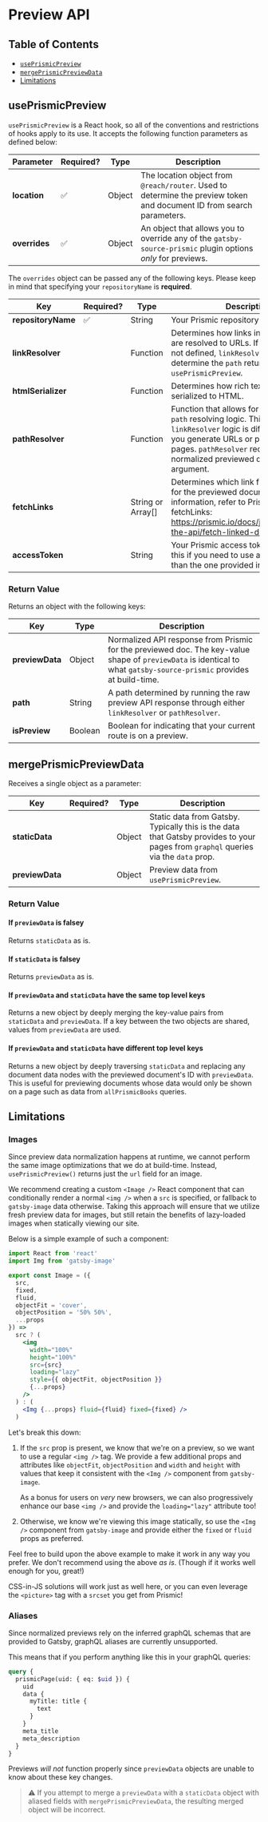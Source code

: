 # Preview API

## Table of Contents

- [`usePrismicPreview`](#usePrismicPreview)
- [`mergePrismicPreviewData`](#usePrismicPreview)
- [Limitations](#limitations)

## usePrismicPreview

`usePrismicPreview` is a React hook, so all of the conventions and restrictions
of hooks apply to its use. It accepts the following function parameters as
defined below:

| Parameter     | Required? | Type   | Description                                                                                                           |
| ------------- | --------- | ------ | --------------------------------------------------------------------------------------------------------------------- |
| **location**  | ✅        | Object | The location object from `@reach/router`. Used to determine the preview token and document ID from search parameters. |
| **overrides** | ✅        | Object | An object that allows you to override any of the `gatsby-source-prismic` plugin options _only_ for previews.          |

The `overrides` object can be passed any of the following keys. Please keep in
mind that specifying your `repositoryName` is **required**.

| Key                | Required? | Type              | Description                                                                                                                                                                                                                                            |
| ------------------ | --------- | ----------------- | ------------------------------------------------------------------------------------------------------------------------------------------------------------------------------------------------------------------------------------------------------ |
| **repositoryName** | ✅        | String            | Your Prismic repository name.                                                                                                                                                                                                                          |
| **linkResolver**   |           | Function          | Determines how links in your preview are resolved to URLs. If `pathResolver` is not defined, `linkResolver` is used to determine the `path` returned by `usePrismicPreview`.                                                                           |
| **htmlSerializer** |           | Function          | Determines how rich text fields are serialized to HTML.                                                                                                                                                                                                |
| **pathResolver**   |           | Function          | Function that allows for custom preview `path` resolving logic. This is useful if your `linkResolver` logic is different than how you generate URLs or paths for your pages. `pathResolver` receives the normalized previewed document as an argument. |
| **fetchLinks**     |           | String or Array[] | Determines which link fields are fetched for the previewed document. For more information, refer to Prismic's docs on fetchLinks: https://prismic.io/docs/javascript/query-the-api/fetch-linked-document-fields                                        |
| **accessToken**    |           | String            | Your Prismic access token. Only provide this if you need to use a different token than the one provided in `gatsby-config`.                                                                                                                            |

### Return Value

Returns an object with the following keys:

| Key             | Type    | Description                                                                                                                                                           |
| --------------- | ------- | --------------------------------------------------------------------------------------------------------------------------------------------------------------------- |
| **previewData** | Object  | Normalized API response from Prismic for the previewed doc. The key-value shape of `previewData` is identical to what `gatsby-source-prismic` provides at build-time. |
| **path**        | String  | A path determined by running the raw preview API response through either `linkResolver` or `pathResolver`.                                                            |
| **isPreview**   | Boolean | Boolean for indicating that your current route is on a preview.                                                                                                       |

## mergePrismicPreviewData

Receives a single object as a parameter:

| Key             | Required? | Type   | Description                                                                                                                        |
| --------------- | --------- | ------ | ---------------------------------------------------------------------------------------------------------------------------------- |
| **staticData**  |           | Object | Static data from Gatsby. Typically this is the data that Gatsby provides to your pages from `graphql` queries via the `data` prop. |
| **previewData** |           | Object | Preview data from `usePrismicPreview`.                                                                                             |

### Return Value

#### If `previewData` is falsey

Returns `staticData` as is.

#### If `staticData` is falsey

Returns `previewData` as is.

#### If `previewData` and `staticData` have the same top level keys

Returns a new object by deeply merging the key-value pairs from `staticData` and
`previewData`. If a key between the two objects are shared, values from
`previewData` are used.

#### If `previewData` and `staticData` have different top level keys

Returns a new object by deeply traversing `staticData` and replacing any
document data nodes with the previewed document's ID with `previewData`. This is
useful for previewing documents whose data would only be shown on a page such as
data from `allPrismicBooks` queries.

## Limitations

### Images

Since preview data normalization happens at runtime, we cannot perform the same
image optimizations that we do at build-time. Instead, `usePrismicPreview()`
returns just the `url` field for an image.

We recommend creating a custom `<Image />` React component that can
conditionally render a normal `<img />` when a `src` is specified, or fallback
to `gatsby-image` data otherwise. Taking this approach will ensure that we
utilize fresh preview data for images, but still retain the benefits of
lazy-loaded images when statically viewing our site.

Below is a simple example of such a component:

```jsx
import React from 'react'
import Img from 'gatsby-image'

export const Image = ({
  src,
  fixed,
  fluid,
  objectFit = 'cover',
  objectPosition = '50% 50%',
  ...props
}) =>
  src ? (
    <img
      width="100%"
      height="100%"
      src={src}
      loading="lazy"
      style={{ objectFit, objectPosition }}
      {...props}
    />
  ) : (
    <Img {...props} fluid={fluid} fixed={fixed} />
  )
```

Let's break this down:

1. If the `src` prop is present, we know that we're on a preview, so we want to
   use a regular `<img />` tag. We provide a few additional props and attributes
   like `objectFit`, `objectPosition` and `width` and `height` with values that
   keep it consistent with the `<Img />` component from `gatsby-image`.

   As a bonus for users on _very_ new browsers, we can also progressively
   enhance our base `<img />` and provide the `loading="lazy"` attribute too!

2. Otherwise, we know we're viewing this image statically, so use the `<Img />`
   component from `gatsby-image` and provide either the `fixed` or `fluid` props
   as preferred.

Feel free to build upon the above example to make it work in any way you prefer.
We don't recommend using the above _as is_. (Though if it works well enough for
you, great!)

CSS-in-JS solutions will work just as well here, or you can even leverage the
`<picture>` tag with a `srcset` you get from Prismic!

### Aliases

Since normalized previews rely on the inferred graphQL schemas that are provided
to Gatsby, graphQL aliases are currently unsupported.

This means that if you perform anything like this in your graphQL queries:

```graphql
query {
  prismicPage(uid: { eq: $uid }) {
    uid
    data {
      myTitle: title {
        text
      }
    }
    meta_title
    meta_description
  }
}
```

Previews _will not_ function properly since `previewData` objects are unable to
know about these key changes.

> ⚠️ If you attempt to merge a `previewData` with a `staticData` object with
> aliased fields with `mergePrismicPreviewData`, the resulting merged object
> will be incorrect.
